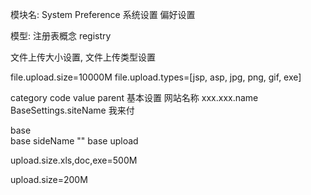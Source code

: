 模块名: System Preference 系统设置 偏好设置


模型: 注册表概念 registry

文件上传大小设置, 文件上传类型设置

file.upload.size=10000M
file.upload.types=[jsp, asp, jpg, png, gif, exe]

category code value parent
基本设置 网站名称  xxx.xxx.name
BaseSettings.siteName 我来付  


base    
base sideName ""
base upload  

upload.size.xls,doc,exe=500M

upload.size=200M



